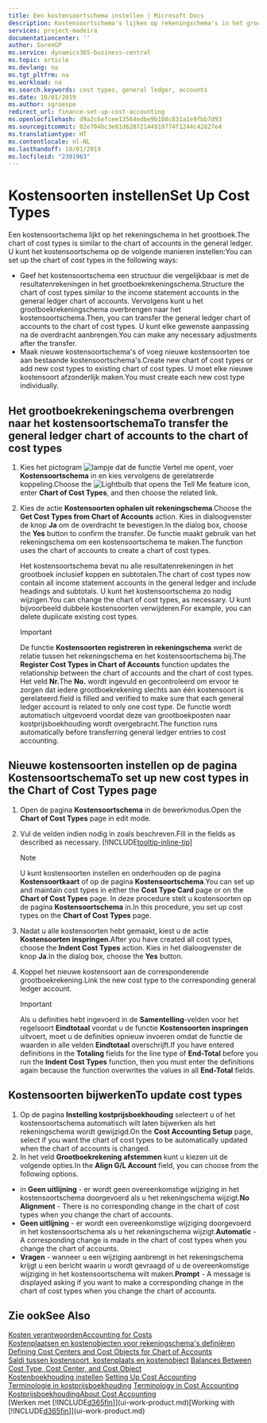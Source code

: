 ```yaml
---
title: Een kostensoortschema instellen | Microsoft Docs
description: Kostensoortschema's lijken op rekeningschema's in het grootboek.
services: project-madeira
documentationcenter: ''
author: SorenGP
ms.service: dynamics365-business-central
ms.topic: article
ms.devlang: na
ms.tgt_pltfrm: na
ms.workload: na
ms.search.keywords: cost types, general ledger, accounts
ms.date: 10/01/2019
ms.author: sgroespe
redirect_url: finance-set-up-cost-accounting
ms.openlocfilehash: d9a2c6efcee13564edbe9b108c831a1e9fbb7d93
ms.sourcegitcommit: 02e704bc3e01d62072144919774f1244c42827e4
ms.translationtype: HT
ms.contentlocale: nl-NL
ms.lasthandoff: 10/01/2019
ms.locfileid: "2301963"
---
```

# <a name="set-up-cost-types"></a><span data-ttu-id="8a356-103">Kostensoorten instellen</span><span class="sxs-lookup"><span data-stu-id="8a356-103">Set Up Cost Types</span></span>
<span data-ttu-id="8a356-104">Een kostensoortschema lijkt op het rekeningschema in het grootboek.</span><span class="sxs-lookup"><span data-stu-id="8a356-104">The chart of cost types is similar to the chart of accounts in the general ledger.</span></span> <span data-ttu-id="8a356-105">U kunt het kostensoortschema op de volgende manieren instellen:</span><span class="sxs-lookup"><span data-stu-id="8a356-105">You can set up the chart of cost types in the following ways:</span></span>  

-   <span data-ttu-id="8a356-106">Geef het kostensoortschema een structuur die vergelijkbaar is met de resultatenrekeningen in het grootboekrekeningschema.</span><span class="sxs-lookup"><span data-stu-id="8a356-106">Structure the chart of cost types similar to the income statement accounts in the general ledger chart of accounts.</span></span> <span data-ttu-id="8a356-107">Vervolgens kunt u het grootboekrekeningschema overbrengen naar het kostensoortschema.</span><span class="sxs-lookup"><span data-stu-id="8a356-107">Then, you can transfer the general ledger chart of accounts to the chart of cost types.</span></span> <span data-ttu-id="8a356-108">U kunt elke gewenste aanpassing na de overdracht aanbrengen.</span><span class="sxs-lookup"><span data-stu-id="8a356-108">You can make any necessary adjustments after the transfer.</span></span>  
-   <span data-ttu-id="8a356-109">Maak nieuwe kostensoortschema's of voeg nieuwe kostensoorten toe aan bestaande kostensoortschema's.</span><span class="sxs-lookup"><span data-stu-id="8a356-109">Create new chart of cost types or add new cost types to existing chart of cost types.</span></span> <span data-ttu-id="8a356-110">U moet elke nieuwe kostensoort afzonderlijk maken.</span><span class="sxs-lookup"><span data-stu-id="8a356-110">You must create each new cost type individually.</span></span>  

## <a name="to-transfer-the-general-ledger-chart-of-accounts-to-the-chart-of-cost-types"></a><span data-ttu-id="8a356-111">Het grootboekrekeningschema overbrengen naar het kostensoortschema</span><span class="sxs-lookup"><span data-stu-id="8a356-111">To transfer the general ledger chart of accounts to the chart of cost types</span></span>  
1.  <span data-ttu-id="8a356-112">Kies het pictogram ![lampje dat de functie Vertel me opent](media/ui-search/search_small.png "Vertel me wat u wilt doen"), voer **Kostensoortschema** in en kies vervolgens de gerelateerde koppeling.</span><span class="sxs-lookup"><span data-stu-id="8a356-112">Choose the ![Lightbulb that opens the Tell Me feature](media/ui-search/search_small.png "Tell me what you want to do") icon, enter **Chart of Cost Types**, and then choose the related link.</span></span>  
2.  <span data-ttu-id="8a356-113">Kies de actie **Kostensoorten ophalen uit rekeningschema**.</span><span class="sxs-lookup"><span data-stu-id="8a356-113">Choose the **Get Cost Types from Chart of Accounts** action.</span></span> <span data-ttu-id="8a356-114">Kies in dialoogvenster de knop **Ja** om de overdracht te bevestigen.</span><span class="sxs-lookup"><span data-stu-id="8a356-114">In the dialog box, choose the **Yes** button to confirm the transfer.</span></span> <span data-ttu-id="8a356-115">De functie maakt gebruik van het rekeningschema om een kostensoortschema te maken.</span><span class="sxs-lookup"><span data-stu-id="8a356-115">The function uses the chart of accounts to create a chart of cost types.</span></span>  

    <span data-ttu-id="8a356-116">Het kostensoortschema bevat nu alle resultatenrekeningen in het grootboek inclusief koppen en subtotalen.</span><span class="sxs-lookup"><span data-stu-id="8a356-116">The chart of cost types now contain all income statement accounts in the general ledger and include headings and subtotals.</span></span> <span data-ttu-id="8a356-117">U kunt het kostensoortschema zo nodig wijzigen.</span><span class="sxs-lookup"><span data-stu-id="8a356-117">You can change the chart of cost types, as necessary.</span></span> <span data-ttu-id="8a356-118">U kunt bijvoorbeeld dubbele kostensoorten verwijderen.</span><span class="sxs-lookup"><span data-stu-id="8a356-118">For example, you can delete duplicate existing cost types.</span></span>  

    > [!IMPORTANT]  
    >  <span data-ttu-id="8a356-119">De functie **Kostensoorten registreren in rekeningschema** werkt de relatie tussen het rekeningschema en het kostensoortschema bij.</span><span class="sxs-lookup"><span data-stu-id="8a356-119">The **Register Cost Types in Chart of Accounts** function updates the relationship between the chart of accounts and the chart of cost types.</span></span> <span data-ttu-id="8a356-120">Het veld **Nr.**</span><span class="sxs-lookup"><span data-stu-id="8a356-120">The **No.**</span></span> <span data-ttu-id="8a356-121">wordt ingevuld en gecontroleerd om ervoor te zorgen dat iedere grootboekrekening slechts aan één kostensoort is gerelateerd.</span><span class="sxs-lookup"><span data-stu-id="8a356-121">field is filled and verified to make sure that each general ledger account is related to only one cost type.</span></span> <span data-ttu-id="8a356-122">De functie wordt automatisch uitgevoerd voordat deze van grootboekposten naar kostprijsboekhouding wordt overgebracht.</span><span class="sxs-lookup"><span data-stu-id="8a356-122">The function runs automatically before transferring general ledger entries to cost accounting.</span></span>  

## <a name="to-set-up-new-cost-types-in-the-chart-of-cost-types-page"></a><span data-ttu-id="8a356-123">Nieuwe kostensoorten instellen op de pagina Kostensoortschema</span><span class="sxs-lookup"><span data-stu-id="8a356-123">To set up new cost types in the Chart of Cost Types page</span></span>  
1.  <span data-ttu-id="8a356-124">Open de pagina **Kostensoortschema** in de bewerkmodus.</span><span class="sxs-lookup"><span data-stu-id="8a356-124">Open the **Chart of Cost Types** page in edit mode.</span></span>  
2.  <span data-ttu-id="8a356-125">Vul de velden indien nodig in zoals beschreven.</span><span class="sxs-lookup"><span data-stu-id="8a356-125">Fill in the fields as described as necessary.</span></span> [!INCLUDE[tooltip-inline-tip](includes/tooltip-inline-tip_md.md)]

    > [!NOTE]  
    >  <span data-ttu-id="8a356-126">U kunt kostensoorten instellen en onderhouden op de pagina **Kostensoortkaart** of op de pagina **Kostensoortschema**.</span><span class="sxs-lookup"><span data-stu-id="8a356-126">You can set up and maintain cost types in either the **Cost Type Card** page or on the **Chart of Cost Types** page.</span></span> <span data-ttu-id="8a356-127">In deze procedure stelt u kostensoorten op de pagina **Kostensoortschema** in.</span><span class="sxs-lookup"><span data-stu-id="8a356-127">In this procedure, you set up cost types on the **Chart of Cost Types** page.</span></span>

3.  <span data-ttu-id="8a356-128">Nadat u alle kostensoorten hebt gemaakt, kiest u de actie **Kostensoorten inspringen**.</span><span class="sxs-lookup"><span data-stu-id="8a356-128">After you have created all cost types, choose the **Indent Cost Types** action.</span></span> <span data-ttu-id="8a356-129">Kies in het dialoogvenster de knop **Ja**.</span><span class="sxs-lookup"><span data-stu-id="8a356-129">In the dialog box, choose the **Yes** button.</span></span>  
4.  <span data-ttu-id="8a356-130">Koppel het nieuwe kostensoort aan de corresponderende grootboekrekening.</span><span class="sxs-lookup"><span data-stu-id="8a356-130">Link the new cost type to the corresponding general ledger account.</span></span>  

    > [!IMPORTANT]  
    >  <span data-ttu-id="8a356-131">Als u definities hebt ingevoerd in de **Samentelling**-velden voor het regelsoort **Eindtotaal** voordat u de functie **Kostensoorten inspringen** uitvoert, moet u de definities opnieuw invoeren omdat de functie de waarden in alle velden **Eindtotaal** overschrijft.</span><span class="sxs-lookup"><span data-stu-id="8a356-131">If you have entered definitions in the **Totaling** fields for the line type of **End-Total** before you run the **Indent Cost Types** function, then you must enter the definitions again because the function overwrites the values in all **End-Total** fields.</span></span>  

## <a name="to-update-cost-types"></a><span data-ttu-id="8a356-132">Kostensoorten bijwerken</span><span class="sxs-lookup"><span data-stu-id="8a356-132">To update cost types</span></span>  
1.  <span data-ttu-id="8a356-133">Op de pagina **Instelling kostprijsboekhouding** selecteert u of het kostensoortschema automatisch wilt laten bijwerken als het rekeningschema wordt gewijzigd.</span><span class="sxs-lookup"><span data-stu-id="8a356-133">On the **Cost Accounting Setup** page, select if you want the chart of cost types to be automatically updated when the chart of accounts is changed.</span></span>  
2.  <span data-ttu-id="8a356-134">In het veld **Grootboekrekening afstemmen** kunt u kiezen uit de volgende opties.</span><span class="sxs-lookup"><span data-stu-id="8a356-134">In the **Align G/L Account** field, you can choose from the following options.</span></span>  

- <span data-ttu-id="8a356-135">in **Geen uitlijning** - er wordt geen overeenkomstige wijziging in het kostensoortschema doorgevoerd als u het rekeningschema wijzigt.</span><span class="sxs-lookup"><span data-stu-id="8a356-135">**No Alignment** - There is no corresponding change in the chart of cost types when you change the chart of accounts.</span></span>  
- <span data-ttu-id="8a356-136">**Geen uitlijning** - er wordt een overeenkomstige wijziging doorgevoerd in het kostensoortschema als u het rekeningschema wijzigt.</span><span class="sxs-lookup"><span data-stu-id="8a356-136">**Automatic** - A corresponding change is made in the chart of cost types when you change the chart of accounts.</span></span>  
- <span data-ttu-id="8a356-137">**Vragen** - wanneer u een wijziging aanbrengt in het rekeningschema krijgt u een bericht waarin u wordt gevraagd of u de overeenkomstige wijziging in het kostensoortschema wilt maken.</span><span class="sxs-lookup"><span data-stu-id="8a356-137">**Prompt** - A message is displayed asking if you want to make a corresponding change in the chart of cost types when you change the chart of accounts.</span></span>  

## <a name="see-also"></a><span data-ttu-id="8a356-138">Zie ook</span><span class="sxs-lookup"><span data-stu-id="8a356-138">See Also</span></span>  
[<span data-ttu-id="8a356-139">Kosten verantwoorden</span><span class="sxs-lookup"><span data-stu-id="8a356-139">Accounting for Costs</span></span>](finance-manage-cost-accounting.md)  
<span data-ttu-id="8a356-140">[Kostenplaatsen en kostenobjecten voor rekeningschema's definiëren](finance-defining-cost-centers-and-cost-objects-for-chart-of-accounts.md) </span><span class="sxs-lookup"><span data-stu-id="8a356-140">[Defining Cost Centers and Cost Objects for Chart of Accounts](finance-defining-cost-centers-and-cost-objects-for-chart-of-accounts.md) </span></span>  
<span data-ttu-id="8a356-141">[Saldi tussen kostensoort, kostenplaats en kostenobject](finance-balances-between-cost-type-cost-center-and-cost-object.md) </span><span class="sxs-lookup"><span data-stu-id="8a356-141">[Balances Between Cost Type, Cost Center, and Cost Object](finance-balances-between-cost-type-cost-center-and-cost-object.md) </span></span>  
<span data-ttu-id="8a356-142">[Kostenboekhouding instellen](finance-set-up-cost-accounting.md) </span><span class="sxs-lookup"><span data-stu-id="8a356-142">[Setting Up Cost Accounting](finance-set-up-cost-accounting.md) </span></span>  
<span data-ttu-id="8a356-143">[Terminologie in kostprijsboekhouding](finance-terminology-in-cost-accounting.md) </span><span class="sxs-lookup"><span data-stu-id="8a356-143">[Terminology in Cost Accounting](finance-terminology-in-cost-accounting.md) </span></span>  
[<span data-ttu-id="8a356-144">Kostprijsboekhouding</span><span class="sxs-lookup"><span data-stu-id="8a356-144">About Cost Accounting</span></span>](finance-about-cost-accounting.md)  
<span data-ttu-id="8a356-145">[Werken met [!INCLUDE[d365fin](includes/d365fin_md.md)]](ui-work-product.md)</span><span class="sxs-lookup"><span data-stu-id="8a356-145">[Working with [!INCLUDE[d365fin](includes/d365fin_md.md)]](ui-work-product.md)</span></span>
